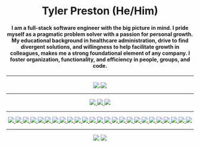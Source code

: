 <div align="center">
  <h1> Tyler Preston (He/Him) </h1>

  <h4>  I am a full-stack software engineer with the big picture in mind. I pride myself as a pragmatic problem solver with a passion for personal growth. My educational background in healthcare administration, drive to find divergent solutions, and willingness to help facilitate growth in colleagues, makes me a strong foundational element of any company. I foster organization, functionality, and efficiency in people, groups, and code. </h4>
  
  <hr>
  
  <div>
    <a href="#"><img align="center" src="https://github-readme-stats.vercel.app/api?username=tjpreston96&hide=stars,issues&include_all_commits=true&count_private=true&show_icons=true&theme=dark" />  </a>
    <a href="#"><img align="center" src="https://github-readme-stats.vercel.app/api/top-langs/?username=tjpreston96&layout=compact&theme=dark" /></a> 
  </div>
  <hr>
  
  <div>
    <a href="https://www.linkedin.com/in/tylerjpreston/"><img src="https://img.shields.io/badge/-LinkedIn-0077B5?style=flat-square&logo=LinkedIn&logoColor=white" />  </a>
    <a href="https://github.com/tjpreston96"><img src="https://img.shields.io/github/followers/tjpreston96?color=black&label=GitHub&logo=GitHub&logoColor=white&style=flat-square" />  </a>
    <a href="mailto: tpreston96@gmail.com"><img src="https://img.shields.io/badge/-Gmail-D14836?style=flat-square&logo=Gmail&logoColor=white" />  </a>
  </div>
  
  <hr>
  
  <div>
      <a href="#"><img src="https://img.shields.io/badge/-HTML5-E34F26?style=flat-square&logo=html5&logoColor=white" />  </a>
      <a href="#"><img src="https://img.shields.io/badge/-CSS3-1572B6?style=flat-square&logo=css3" />  </a>
      <a href="#"><img src="https://img.shields.io/badge/-JavaScript-F7DF1E?style=flat-square&logo=javascript&logoColor=black" />  </a>
      <a href="#"><img src="https://img.shields.io/badge/-React-61DAFB?style=flat-square&logo=React&logoColor=black" />  </a>
      <a href="#"><img src="https://img.shields.io/badge/-NodeJS-339933?style=flat-square&logo=Node.js&logoColor=white" />  </a>
      <a href="#"><img src="https://img.shields.io/badge/-Python3-3776AB?style=flat-square&logo=Python&logoColor=white" />  </a>
      <a href="#"><img src="https://img.shields.io/badge/-Django-092E20?style=flat-square&logo=django" />  </a>
      <a href="#"><img src="https://img.shields.io/badge/-Docker-008ee6?style=flat-square&logo=docker&logoColor=white" />  </a>
      <a href="#"><img src="https://img.shields.io/badge/-Kubernetes-326ce5?style=flat-square&logo=kubernetes&logoColor=white" />  </a>
      <a href="#"><img src="https://img.shields.io/badge/-AWS-black?style=flat-square&logo=amazon&logoColor=FF9900" />  </a>
      <a href="#"><img src="https://img.shields.io/badge/-Travis_CI-white?style=flat-square&logo=travis" />  </a>
      <a href="#"><img src="https://img.shields.io/badge/-PostgreSQL-336791?style=flat-square&logo=postgresql" />  </a>
      <a href="#"><img src="https://img.shields.io/badge/-MongoDB-white?style=flat-square&logo=mongodb" />  </a>
      <a href="#"><img src="https://img.shields.io/badge/-Bootstrap-563D7C?style=flat-square&logo=bootstrap&logoColor=white" />  </a>
      <a href="#"><img src="https://img.shields.io/badge/-Material_UI-0081CB?style=flat-square&logo=material-ui" />  </a>
      <a href="#"><img src="https://img.shields.io/badge/-Semantic_UI-16aea4?style=flat-square&logo=semantic-ui" />  </a>
      <a href="#"><img src="https://img.shields.io/badge/-Git-black?style=flat-square&logo=git" />  </a>
      <a href="#"><img src="https://img.shields.io/badge/-Postman-FF6C37?style=flat-square&logo=Postman&logoColor=white" />  </a>
      <a href="#"><img src="https://img.shields.io/badge/-Heroku-430098?style=flat-square&logo=heroku" />  </a>
      <a href="#"><img src="https://img.shields.io/badge/-Excel-217346?style=flat-square&logo=Microsoft-Excel&logoColor=white" />  </a>
      <a href="#"><img src="https://img.shields.io/badge/-Markdown-000000?style=flat-square&logo=Markdown&logoColor=white" />  </a>
      <a href="#"><img src="https://img.shields.io/badge/-Trello-0079BF?style=flat-square&logo=Trello&logoColor=white" />  </a>
      <a href="#"><img src="https://img.shields.io/badge/-VS_Code-007ACC?style=flat-square&logo=visual-studio-code" />  </a>
      <a href="#"><img src="https://img.shields.io/badge/-Slack-4A154B?style=flat-square&logo=slack" />  </a>
      <a href="#"><img src="https://img.shields.io/badge/-Zoom-2D8CFF?style=flat-square&logo=zoom&logoColor=white" />  </a>
    </div>
  
  <hr>
  
  <img src='https://images.credly.com/size/200x200/images/0e284c3f-5164-4b21-8660-0d84737941bc/image.png' />
  <img src='https://images.credly.com/size/200x200/images/59b78dac-c708-46c6-986b-a918efeb1606/IBM_Garage_Method_for_Cloud_-_Advocate.png' />
  
 </div>






